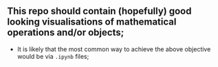 ## This repo should contain (hopefully) good looking visualisations of mathematical operations and/or objects;
* It is likely that the most common way to achieve the above objective would be via `.ipynb` files;

